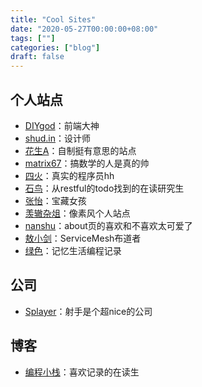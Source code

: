 ```yaml
---
title: "Cool Sites"
date: "2020-05-27T00:00:00+08:00"
tags: [""]
categories: ["blog"]
draft: false
---
```


## 个人站点


- [DIYgod](https://diygod.me/)：前端大神
- [shud.in](https://shud.in)：设计师
- [花生A](http://pea3nut.info/normal)：自制挺有意思的站点
- [matrix67](http://www.matrix67.com/blog/)：搞数学的人是真的帅
- [四火](https://www.raychase.net/aboutme)：真实的程序员hh
- [石鸟](https://blog.shiniao.fun/about/)：从restful的todo找到的在读研究生
- [张怡](http://codewithzhangyi.com/about/)：宝藏女孩
- [羡辙杂俎](http://zhangwenli.com/blog/)：像素风个人站点
- [nanshu](http://nanshu.wang/about/)：about页的喜欢和不喜欢太可爱了
- [敖小剑](https://skyao.io/#about)：ServiceMesh布道者
- [绿色](https://blog.gmem.cc)：记忆生活编程记录

## 公司

- [Splayer](https://www.splayer.org/en/about)：射手是个超nice的公司

## 博客

- [编程小栈](https://blog.csdn.net/chichoxian)：喜欢记录的在读生